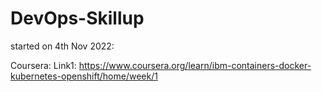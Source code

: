 # DevOps-Skillup

started on 4th Nov 2022:

Coursera:
Link1: https://www.coursera.org/learn/ibm-containers-docker-kubernetes-openshift/home/week/1

